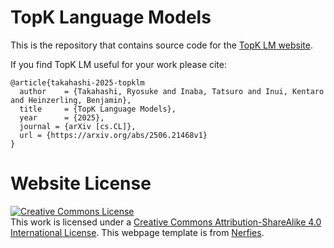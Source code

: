 # TopK Language Models

This is the repository that contains source code for the [TopK LM website](https://github.com/r-takahashi-h12/topklm).

If you find TopK LM useful for your work please cite:
```
@article{takahashi-2025-topklm
  author    = {Takahashi, Ryosuke and Inaba, Tatsuro and Inui, Kentaro and Heinzerling, Benjamin},
  title     = {TopK Language Models},
  year      = {2025},
  journal = {arXiv [cs.CL]},
  url = {https://arxiv.org/abs/2506.21468v1}
}
```

# Website License
<a rel="license" href="http://creativecommons.org/licenses/by-sa/4.0/"><img alt="Creative Commons License" style="border-width:0" src="https://i.creativecommons.org/l/by-sa/4.0/88x31.png" /></a><br />This work is licensed under a <a rel="license" href="http://creativecommons.org/licenses/by-sa/4.0/">Creative Commons Attribution-ShareAlike 4.0 International License</a>.
This webpage template is from <a href="https://github.com/nerfies/nerfies.github.io">Nerfies</a>.
